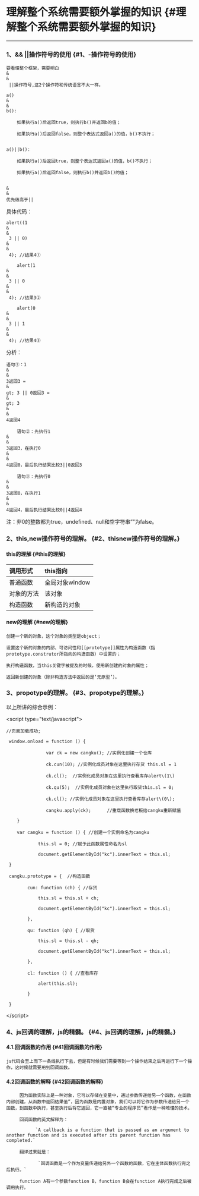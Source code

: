 # 理解整个系统需要额外掌握的知识 {#理解整个系统需要额外掌握的知识}

---

### 1、&& \|\|操作符号的使用 {#1、-操作符号的使用}

```
要看懂整个框架，需要明白
&
&
 ||操作符号,这2个操作符和传统语言不太一样。

a()
&
&
b():

    如果执行a()后返回true，则执行b()并返回b的值；

    如果执行a()后返回false，则整个表达式返回a()的值，b()不执行；


a()||b():

    如果执行a()后返回true，则整个表达式返回a()的值，b()不执行；

    如果执行a()后返回false，则执行b()并返回b()的值；


&
&
优先级高于||

```

具体代码：

```
alert((1 
&
&
 3 || 0) 
&
&
 4); //结果4①

    alert(1 
&
&
 3 || 0 
&
&
 4); //结果3②

    alert(0 
&
&
 3 || 1 
&
&
 4); //结果4③

```

分析：

```
语句①：1
&
&
3返回3 =
&
gt; 3 || 0返回3 =
&
gt; 3
&
&
4返回4

    语句②：先执行1
&
&
3返回3，在执行0
&
&
4返回0，最后执行结果比较3||0返回3

    语句③：先执行0
&
&
3返回0，在执行1
&
&
4返回4，最后执行结果比较0||4返回4

```

注：非0的整数都为true，undefined、null和空字符串””为false。

### 2、this,new操作符号的理解。 {#2、thisnew操作符号的理解。}

#### this的理解 {#this的理解}

| 调用形式 | this指向 |
| :--- | :--- |
| 普通函数 | 全局对象window |
| 对象的方法 | 该对象 |
| 构造函数 | 新构造的对象 |

#### new的理解 {#new的理解}

`创建一个新的对象，这个对象的类型是object；`

`设置这个新的对象的内部、可访问性和[[prototype]]属性为构造函数（指prototype.construtor所指向的构造函数）中设置的；`

`执行构造函数，当this关键字被提及的时候，使用新创建的对象的属性；`

`返回新创建的对象（除非构造方法中返回的是‘无原型’）。`

### 3、propotype的理解。 {#3、propotype的理解。}

以上所讲的综合示例：

&lt;script type="text/javascript"&gt;

```
//页面加载成功;

 window.onload = function () {

               var ck = new cangku(); //实例化创建一个仓库

               ck.cun(10); //实例化成员对象在这里执行存货 this.sl = 1

               ck.cl();  //实例化成员对象在这里执行查看库存alert\(1\)   

               ck.qu(5);  //实例化成员对象在这里执行取货this.sl = 0;

               ck.cl(); //实例化成员对象在这里执行查看库存alert\(0\);

               cangku.apply(ck);      //重载函数换老板给cangku重新赋值

    }

    var cangku = function () { //创建一个实例命名为cangku

            this.sl = 0; //赋予此函数属性命名为sl

            document.getElementById("kc").innerText = this.sl;

 }

 cangku.prototype = {  //构造函数

        cun: function (ch) { //存货

            this.sl = this.sl + ch;

            document.getElementById("kc").innerText = this.sl;

        },

        qu: function (qh) { //取货

            this.sl = this.sl - qh;

            document.getElementById("kc").innerText = this.sl;

        },

        cl: function () { //查看库存

            alert(this.sl);

        }

 }

```

&lt;/script&gt;

### 4、js回调的理解，js的精髓。 {#4、js回调的理解，js的精髓。}

#### 4.1.回调函数的作用 {#41回调函数的作用}

```
js代码会至上而下一条线执行下去，但是有时候我们需要等到一个操作结束之后再进行下一个操作，这时候就需要用到回调函数。

```

#### **4.2回调函数的解释** {#42回调函数的解释}

         因为函数实际上是一种对象，它可以存储在变量中，通过参数传递给另一个函数，在函数内部创建，从函数中返回结果值”，因为函数是内置对象，我们可以将它作为参数传递给另一个函数，到函数中执行，甚至执行后将它返回，它一直被“专业的程序员”看作是一种难懂的技术。

         回调函数的英文解释为：

               `A callback is a function that is passed as an argument to another function and is executed after its parent function has completed.`

         翻译过来就是：

                `回调函数是一个作为变量传递给另外一个函数的函数，它在主体函数执行完之后执行。`

         function A有一个参数function B，function B会在function A执行完成之后被调用执行。



